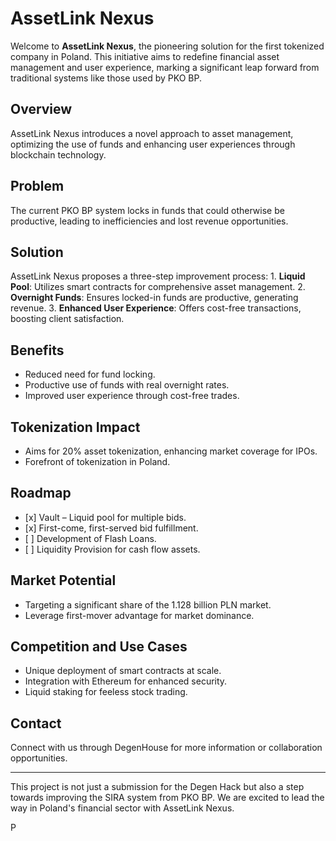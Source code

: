 <h1>AssetLink Nexus</h1>

<p>Welcome to <strong>AssetLink Nexus</strong>, the pioneering solution for the first tokenized company in Poland. This initiative aims to redefine financial asset management and user experience, marking a significant leap forward from traditional systems like those used by PKO BP.</p>

<h2>Overview</h2>

<p>AssetLink Nexus introduces a novel approach to asset management, optimizing the use of funds and enhancing user experiences through blockchain technology.</p>

<h2>Problem</h2>

<p>The current PKO BP system locks in funds that could otherwise be productive, leading to inefficiencies and lost revenue opportunities.</p>

<h2>Solution</h2>

<p>AssetLink Nexus proposes a three-step improvement process:
1. <strong>Liquid Pool</strong>: Utilizes smart contracts for comprehensive asset management.
2. <strong>Overnight Funds</strong>: Ensures locked-in funds are productive, generating revenue.
3. <strong>Enhanced User Experience</strong>: Offers cost-free transactions, boosting client satisfaction.</p>

<h2>Benefits</h2>

<ul>
<li>Reduced need for fund locking.</li>
<li>Productive use of funds with real overnight rates.</li>
<li>Improved user experience through cost-free trades.</li>
</ul>

<h2>Tokenization Impact</h2>

<ul>
<li>Aims for 20% asset tokenization, enhancing market coverage for IPOs.</li>
<li>Forefront of tokenization in Poland.</li>
</ul>

<h2>Roadmap</h2>

<ul>
<li>[x] Vault – Liquid pool for multiple bids.</li>
<li>[x] First-come, first-served bid fulfillment.</li>
<li>[ ] Development of Flash Loans.</li>
<li>[ ] Liquidity Provision for cash flow assets.</li>
</ul>

<h2>Market Potential</h2>

<ul>
<li>Targeting a significant share of the 1.128 billion PLN market.</li>
<li>Leverage first-mover advantage for market dominance.</li>
</ul>

<h2>Competition and Use Cases</h2>

<ul>
<li>Unique deployment of smart contracts at scale.</li>
<li>Integration with Ethereum for enhanced security.</li>
<li>Liquid staking for feeless stock trading.</li>
</ul>

<h2>Contact</h2>

<p>Connect with us through DegenHouse for more information or collaboration opportunities.</p>

<hr />

<p>This project is not just a submission for the Degen Hack but also a step towards improving the SIRA system from PKO BP. We are excited to lead the way in Poland's financial sector with AssetLink Nexus.</p>P
